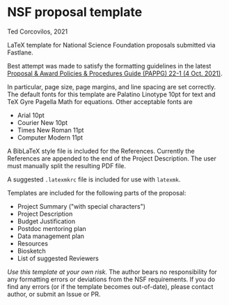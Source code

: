 # NSF proposal template
Ted Corcovilos, 2021

LaTeX template for National Science Foundation proposals submitted via Fastlane.

Best attempt was made to satisfy the formatting guidelines in the latest [Proposal & Award Policies & Procedures Guide (PAPPG) 22-1 (4 Oct. 2021)](https://www.nsf.gov/pubs/policydocs/pappg22_1/index.jsp).

In particular, page size, page margins, and line spacing are set correctly.  The default fonts for this template are Palatino Linotype 10pt for text and TeX Gyre Pagella Math for equations.  Other acceptable fonts are
* Arial 10pt
* Courier New 10pt
* Times New Roman 11pt
* Computer Modern 11pt
  
A BibLaTeX style file is included for the References.  Currently the References are appended to the end of the Project Description.  The user must manually split the resulting PDF file.

A suggested `.latexmkrc` file is included for use with `latexmk`.

Templates are included for the following parts of the proposal:
* Project Summary ("with special characters")
* Project Description
* Budget Justification
* Postdoc mentoring plan
* Data management plan
* Resources
* Biosketch
* List of suggested Reviewers

_Use this template at your own risk._  The author bears no responsibility for any formatting errors or deviations from the NSF requirements.
If you do find any errors (or if the template becomes out-of-date), please contact author, or submit an Issue or PR.
